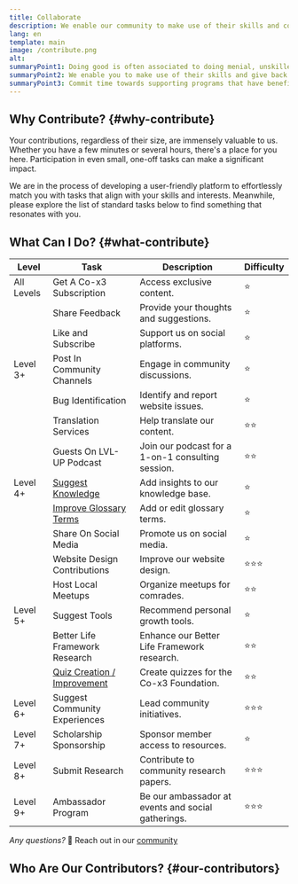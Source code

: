 ```yaml
---
title: Collaborate
description: We enable our community to make use of their skills and commit regular time towards supporting programs that have benefited their growth journeys.
lang: en
template: main
image: /contribute.png
alt: 
summaryPoint1: Doing good is often associated to doing menial, unskilled labour.
summaryPoint2: We enable you to make use of their skills and give back.
summaryPoint3: Commit time towards supporting programs that have benefited you.
---
```


## Why Contribute? {#why-contribute}

Your contributions, regardless of their size, are immensely valuable to us. Whether you have a few minutes or several hours, there's a place for you here. Participation in even small, one-off tasks can make a significant impact.

We are in the process of developing a user-friendly platform to effortlessly match you with tasks that align with your skills and interests. Meanwhile, please explore the list of standard tasks below to find something that resonates with you.

## What Can I Do? {#what-contribute}

| Level        | Task                               | Description                                           | Difficulty        |
|--------------|------------------------------------|-------------------------------------------------------|-------------------|
| All Levels   | Get A Co-x3 Subscription           | Access exclusive content.                             | ⭐               |
|              | Share Feedback                     | Provide your thoughts and suggestions.                | ⭐                |
|              | Like and Subscribe                 | Support us on social platforms.                       | ⭐               |
| Level 3+     | Post In Community Channels         | Engage in community discussions.                      | ⭐               |
|              | Bug Identification                 | Identify and report website issues.                   | ⭐               |
|              | Translation Services               | Help translate our content.                           | ⭐⭐             |
|              | Guests On LVL-UP Podcast           | Join our podcast for a 1-on-1 consulting session.     | ⭐⭐             |
| Level 4+     | [Suggest Knowledge](/make-positive-impact/contribute/knowledge)                  | Add insights to our knowledge base.                   | ⭐               |
|              | [Improve Glossary Terms](/make-positive-impact/contribute/glossary)             | Add or edit glossary terms.                            | ⭐               |
|              | Share On Social Media              | Promote us on social media.                           | ⭐               |
|              | Website Design Contributions       | Improve our website design.                           | ⭐⭐⭐           |
|              | Host Local Meetups                 | Organize meetups for comrades.                        | ⭐⭐             |
| Level 5+     | Suggest Tools                      | Recommend personal growth tools.                      | ⭐               |
|              | Better Life Framework Research             | Enhance our Better Life Framework research.                   | ⭐⭐             |
|              | [Quiz Creation / Improvement](/make-positive-impact/contribute/quizzes)                      | Create quizzes for the Co-x3 Foundation.              | ⭐⭐             |
| Level 6+     | Suggest Community Experiences      | Lead community initiatives.                           | ⭐⭐⭐           |
| Level 7+     | Scholarship Sponsorship            | Sponsor member access to resources.                   | ⭐                |
| Level 8+     | Submit Research                    | Contribute to community research papers.              | ⭐⭐⭐           |
| Level 9+     | Ambassador Program                 | Be our ambassador at events and social gatherings.    | ⭐⭐⭐           |

_Any questions?_ 🤔 Reach out in our [community](https://our.x3.family/)

## Who Are Our Contributors? {#our-contributors}

<Contributors />
